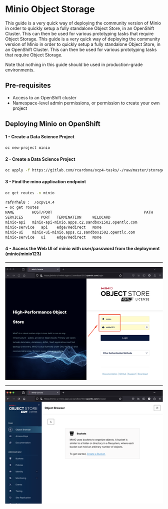 # Minio Object Storage

This guide is a very quick way of deploying the community version of Minio in order to quickly setup a fully standalone Object Store, in an OpenShift Cluster. This can then be used for various prototyping tasks that require Object Storage. This guide is a very quick way of deploying the community version of Minio in order to quickly setup a fully standalone Object Store, in an OpenShift Cluster. This can then be used for various prototyping tasks that require Object Storage.

Note that nothing in this guide should be used in production-grade environments.


## Pre-requisites
  - Access to an OpenShift cluster
  - Namespace-level admin permissions, or permission to create your own project

## Deploying Minio on OpenShift

#### 1 - Create a Data Science Project
```bash
oc new-project minio
```

#### 2 - Create a Data Science Project
```bash
oc apply -f https://gitlab.com/rcardona/ocp4-tasks/-/raw/master/storage/minio-deployment.yaml
```

#### 3 - Find the mino application endpoint
```bash
oc get routes -n minio
```

```text
raf@rhel8 :  /ocpv14.4
➡ oc get routes
NAME        HOST/PORT                                         PATH   SERVICES        PORT   TERMINATION     WILDCARD
minio-api   minio-api-minio.apps.c2.sandbox1502.opentlc.com          minio-service   api    edge/Redirect   None
minio-ui    minio-ui-minio.apps.c2.sandbox1502.opentlc.com           minio-service   ui     edge/Redirect   None
```

#### 4 - Access the Web UI of minio with user/password from the deployment (minio/minio123)
---
![Minio Web UI Login](media/minio-0.png)

---
![Minio Web UI Management](storage/media/minio-1.png)

